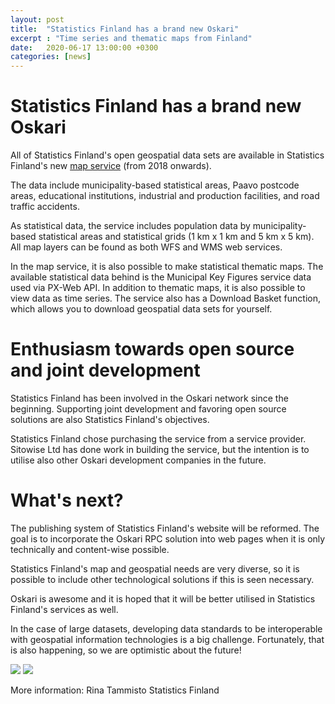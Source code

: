 ```yaml
---
layout: post
title:  "Statistics Finland has a brand new Oskari"
excerpt : "Time series and thematic maps from Finland"
date:   2020-06-17 13:00:00 +0300
categories: [news]
---
```


# Statistics Finland has a brand new Oskari

All of Statistics Finland's open geospatial data sets are available in Statistics Finland's new [map service](https://tilastokeskus-kartta.swgis.fi/) (from 2018 onwards). 

The data include municipality-based statistical areas, Paavo postcode areas, educational institutions, industrial and production facilities, and road traffic accidents. 

As statistical data, the service includes population data by municipality-based statistical areas and statistical grids (1 km x 1 km and 5 km x 5 km). All map layers can be found as both WFS and WMS web services.

In the map service, it is also possible to make statistical thematic maps. The available statistical data behind is the Municipal Key Figures service data used via PX-Web API. In addition to thematic maps, it is also possible to view data as time series.
The service also has a Download Basket function, which allows you to download geospatial data sets for yourself.

# Enthusiasm towards open source and joint development

Statistics Finland has been involved in the Oskari network since the beginning. Supporting joint development and favoring open source solutions are also Statistics Finland's objectives. 

Statistics Finland chose purchasing the service from a service provider. Sitowise Ltd has done work in building the service, but the intention is to utilise also other Oskari development companies in the future. 

# What's next?

The publishing system of Statistics Finland's website will be reformed. The goal is to incorporate the Oskari RPC solution into web pages when it is only technically and content-wise possible. 

Statistics Finland's map and geospatial needs are very diverse, so it is possible to include other technological solutions if this is seen necessary.

Oskari is awesome and it is hoped that it will be better utilised in Statistics Finland's services as well. 

In the case of large datasets, developing data standards to be interoperable with geospatial information technologies is a big challenge. Fortunately, that is also happening, so we are optimistic about the future!

<img src="/img/statisticsfi_oskari.png" class="img-responsive"/>

<img src="/img/statisticsfi_oskari2.png" class="img-responsive"/>

More information:
Rina Tammisto
Statistics Finland



